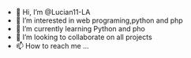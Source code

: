 - 👋 Hi, I’m @Lucian11-LA
- 👀 I’m interested in  web programing,python and php
- 🌱 I’m currently learning  Python and pho
- 💞️ I’m looking to collaborate on  all projects
- 📫 How to reach me ...

<!---
Lucian11-LA/Lucian11-LA is a ✨ special ✨ repository because its `README.md` (this file) appears on your GitHub profile.
You can click the Preview link to take a look at your changes.
--->
